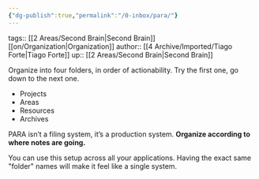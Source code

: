 ```yaml
---
{"dg-publish":true,"permalink":"/0-inbox/para/"}
---
```


tags:: [[2 Areas/Second Brain\|Second Brain]] [[on/Organization\|Organization]] 
author:: [[4 Archive/Imported/Tiago Forte\|Tiago Forte]]
up:: [[2 Areas/Second Brain\|Second Brain]]

Organize into four folders, in order of actionability. Try the first one, go down to the next one.

- Projects
- Areas
- Resources
- Archives

PARA isn’t a filing system, it’s a production system. **Organize according to where notes are going.**

You can use this setup across all your applications. Having the exact same "folder" names will make it feel like a single system.